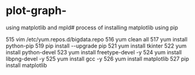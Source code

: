 # plot-graph-
using matplotlib and mpld#
process of installing matplotlib using pip

  515  vim /etc/yum.repos.d/bigdata.repo
  516  yum clean all
  517  yum install python-pip
  519  pip install --upgrade pip
  521  yum install tkinter
  522  yum install python-devel
  523  yum install freetype-devel -y
  524  yum install libpng-devel -y
  525  yum install gcc -y
  526  yum install matplotlib
  527  pip install matplotlib



